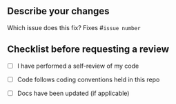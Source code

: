 ## Describe your changes

Which issue does this fix? Fixes #`issue number`

## Checklist before requesting a review
- [ ] I have performed a self-review of my code
- [ ] Code follows coding conventions held in this repo
- [ ] Docs have been updated (if applicable)

